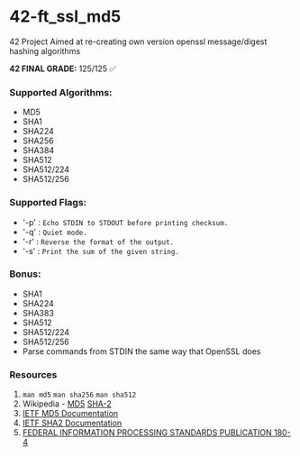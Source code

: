 # 42-ft_ssl_md5
42 Project Aimed at re-creating own version openssl message/digest hashing algorithms

**42 FINAL GRADE:** 125/125 ✅  

### Supported Algorithms:
* MD5
* SHA1
* SHA224
* SHA256
* SHA384
* SHA512
* SHA512/224
* SHA512/256

### Supported Flags:
* '-p' : `Echo STDIN to STDOUT before printing checksum.`
* '-q' : `Quiet mode.`
* '-r' : `Reverse the format of the output.`
* '-s' : `Print the sum of the given string.`

### Bonus:
* SHA1
* SHA224
* SHA383
* SHA512
* SHA512/224
* SHA512/256
* Parse commands from STDIN the same way that OpenSSL does

### Resources
1. `man md5` `man sha256` `man sha512`
2. Wikipedia - [MD5](https://en.wikipedia.org/wiki/MD5) [SHA-2](https://en.wikipedia.org/wiki/SHA-2)
3. [IETF MD5 Documentation](https://www.ietf.org/rfc/rfc1321.txt)
4. [IETF SHA2 Documentation](https://tools.ietf.org/html/rfc6234)
5. [FEDERAL INFORMATION PROCESSING STANDARDS
PUBLICATION 180-4](https://csrc.nist.gov/csrc/media/publications/fips/180/4/final/documents/fips180-4-draft-aug2014.pdf)
